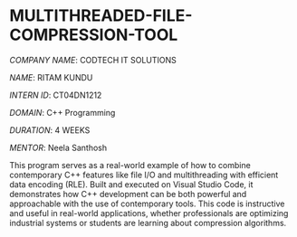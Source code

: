 # MULTITHREADED-FILE-COMPRESSION-TOOL

*COMPANY NAME*: CODTECH IT SOLUTIONS

*NAME*: RITAM KUNDU

*INTERN ID*: CT04DN1212

*DOMAIN*: C++ Programming

*DURATION*: 4 WEEKS

*MENTOR*: Neela Santhosh


This program serves as a real-world example of how to combine contemporary C++ features like file I/O and multithreading with efficient data encoding (RLE). Built and executed on Visual Studio Code, it demonstrates how C++ development can be both powerful and approachable with the use of contemporary tools. This code is instructive and useful in real-world applications, whether professionals are optimizing industrial systems or students are learning about compression algorithms.

